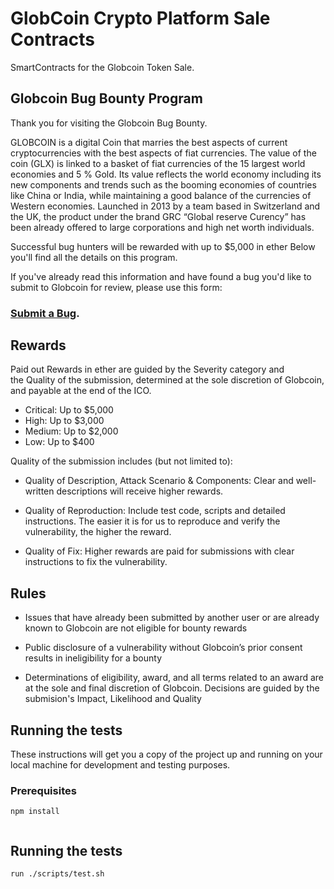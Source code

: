  # GlobCoin Crypto Platform Sale Contracts

  SmartContracts for the Globcoin Token Sale.

 ## Globcoin Bug Bounty Program

 Thank you for visiting the Globcoin Bug Bounty.

 GLOBCOIN is a digital Coin that marries the best aspects of current cryptocurrencies
 with the best aspects of fiat currencies. The value of the coin (GLX) is linked to a
 basket of fiat currencies of the 15 largest world economies and 5 % Gold. Its value
 reflects the world economy including its new components and trends such as the
 booming economies of countries like China or India, while maintaining a good
 balance of the currencies of Western economies. Launched in 2013 by a team based
 in Switzerland and the UK, the product under the brand GRC “Global reserve
 Curency” has been already offered to large corporations and high net worth
 individuals.


 Successful bug hunters will be rewarded with up to $5,000 in ether
 Below you'll find all the details on this program.

 If you&#39;ve already read this information and have found a bug you'd like to submit to Globcoin for review, please use this
 form:

 ### [Submit a Bug](https://goo.gl/forms/pOEE9WQIM5cKeCTw1).

 ## Rewards

 Paid out Rewards in ether are guided by the Severity category and the Quality of
 the submission, determined at the sole discretion of Globcoin, and payable at the end
 of the ICO.


 * Critical: Up to $5,000
 * High: Up to $3,000
 * Medium: Up to $2,000
 * Low: Up to $400

 Quality of the submission includes (but not limited to):

 * Quality of Description, Attack Scenario &amp; Components: Clear and well-written
 descriptions will receive higher rewards.

 * Quality of Reproduction: Include test code, scripts and detailed instructions. The
 easier it is for us to reproduce and verify the vulnerability, the higher the reward.

 * Quality of Fix: Higher rewards are paid for submissions with clear instructions to
 fix the vulnerability.

 ## Rules
 * Issues that have already been submitted by another user or are already
 known to Globcoin are not eligible for bounty rewards

 * Public disclosure of a vulnerability without Globcoin’s prior consent results in
 ineligibility for a bounty

 * Determinations of eligibility, award, and all terms related to an award are at
 the sole and final discretion of Globcoin. Decisions are guided by the
 submision&#39;s Impact, Likelihood and Quality


 ## Running the tests

 These instructions will get you a copy of the project up and running on your local machine for development and testing purposes.
 ### Prerequisites

 ```
 npm install


 ```

 ## Running the tests

 ```
 run ./scripts/test.sh

 ```
